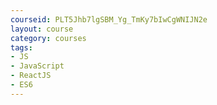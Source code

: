 ```yaml
---
courseid: PLT5Jhb7lgSBM_Yg_TmKy7bIwCgWNIJN2e
layout: course
category: courses
tags:
- JS 
- JavaScript
- ReactJS
- ES6
---
```

